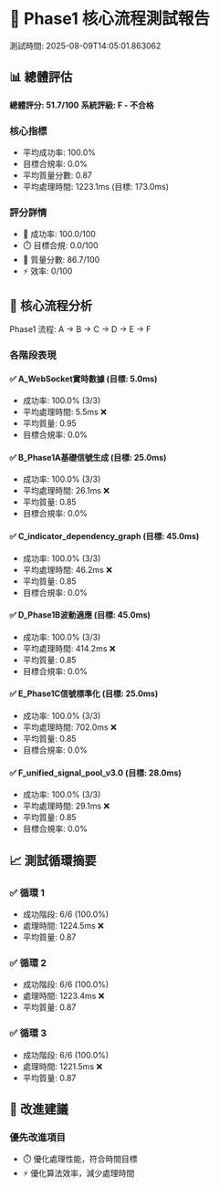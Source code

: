 # 🎯 Phase1 核心流程測試報告

測試時間: 2025-08-09T14:05:01.863062

## 📊 總體評估

**總體評分: 51.7/100**
**系統評級: F - 不合格**

### 核心指標
- 平均成功率: 100.0%
- 目標合規率: 0.0% 
- 平均質量分數: 0.87
- 平均處理時間: 1223.1ms (目標: 173.0ms)

### 評分詳情
- 🎯 成功率: 100.0/100
- ⏱️ 目標合規: 0.0/100
- 🌟 質量分數: 86.7/100
- ⚡ 效率: 0/100

## 🔄 核心流程分析

Phase1 流程: A → B → C → D → E → F

### 各階段表現


#### ✅ A_WebSocket實時數據 (目標: 5.0ms)
- 成功率: 100.0% (3/3)
- 平均處理時間: 5.5ms ❌
- 平均質量: 0.95
- 目標合規率: 0.0%

#### ✅ B_Phase1A基礎信號生成 (目標: 25.0ms)
- 成功率: 100.0% (3/3)
- 平均處理時間: 26.1ms ❌
- 平均質量: 0.85
- 目標合規率: 0.0%

#### ✅ C_indicator_dependency_graph (目標: 45.0ms)
- 成功率: 100.0% (3/3)
- 平均處理時間: 46.2ms ❌
- 平均質量: 0.85
- 目標合規率: 0.0%

#### ✅ D_Phase1B波動適應 (目標: 45.0ms)
- 成功率: 100.0% (3/3)
- 平均處理時間: 414.2ms ❌
- 平均質量: 0.85
- 目標合規率: 0.0%

#### ✅ E_Phase1C信號標準化 (目標: 25.0ms)
- 成功率: 100.0% (3/3)
- 平均處理時間: 702.0ms ❌
- 平均質量: 0.85
- 目標合規率: 0.0%

#### ✅ F_unified_signal_pool_v3.0 (目標: 28.0ms)
- 成功率: 100.0% (3/3)
- 平均處理時間: 29.1ms ❌
- 平均質量: 0.85
- 目標合規率: 0.0%

## 📈 測試循環摘要


### ✅ 循環 1
- 成功階段: 6/6 (100.0%)
- 處理時間: 1224.5ms ❌
- 平均質量: 0.87

### ✅ 循環 2
- 成功階段: 6/6 (100.0%)
- 處理時間: 1223.4ms ❌
- 平均質量: 0.87

### ✅ 循環 3
- 成功階段: 6/6 (100.0%)
- 處理時間: 1221.5ms ❌
- 平均質量: 0.87

## 🔧 改進建議

### 優先改進項目
- ⏱️ 優化處理性能，符合時間目標
- ⚡ 優化算法效率，減少處理時間

